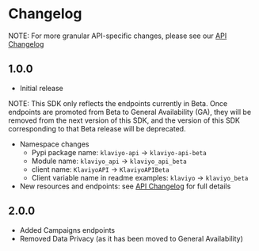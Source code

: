 # Changelog

NOTE: For more granular API-specific changes, please see our [API Changelog](https://developers.klaviyo.com/en/docs/changelog_)

## 1.0.0

  * Initial release

  NOTE: This SDK only reflects the endpoints currently in Beta. Once endpoints are promoted from Beta to General Availability (GA), they will be removed from the next version of this SDK, and the version of this SDK corresponding to that Beta release will be deprecated.

  - Namespace changes
    - Pypi package name: `klaviyo-api` → `klaviyo-api-beta`
    - Module name: `klaviyo_api` → `klaviyo_api_beta`
    - client name: `KlaviyoAPI` → `KlaviyoAPIBeta`
    - Client variable name in readme examples: `klaviyo` → `klaviyo_beta`
  - New resources and endpoints: see [API Changelog](https://developers.klaviyo.com/en/docs/changelog_) for full details

## 2.0.0

  - Added Campaigns endpoints
  - Removed Data Privacy (as it has been moved to General Availability)
